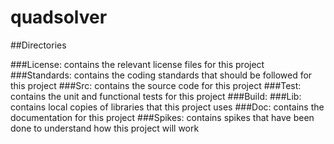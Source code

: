 # quadsolver

##Directories

###License: contains the relevant license files for this project
###Standards: contains the coding standards that should be followed for this project
###Src: contains the source code for this project
###Test: contains the unit and functional tests for this project
###Build: 
###Lib: contains local copies of libraries that this project uses
###Doc: contains the documentation for this project
###Spikes: contains spikes that have been done to understand how this project will work
